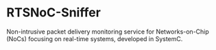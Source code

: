 # RTSNoC-Sniffer
Non-intrusive packet delivery monitoring service for Networks-on-Chip (NoCs) focusing on real-time systems, developed in SystemC. 

